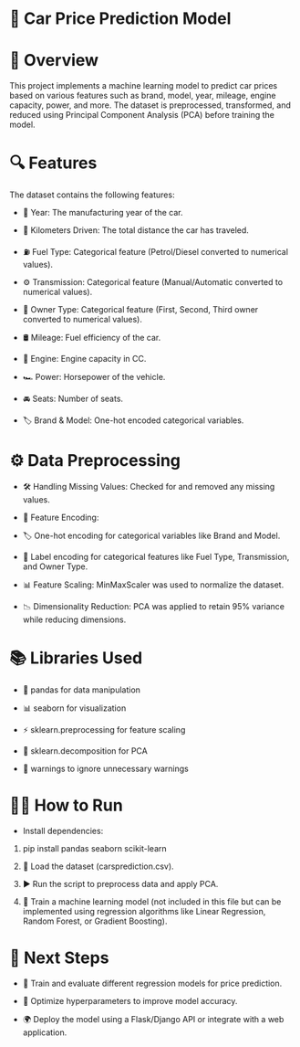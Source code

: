 # 🚗 Car Price Prediction Model  

# 📌 Overview 

This project implements a machine learning model to predict car prices based on various features such as brand, model, year, mileage, engine capacity, power, and more. The dataset is preprocessed, transformed, and reduced using Principal Component Analysis (PCA) before training the model.  

# 🔍 Features  

The dataset contains the following features:  

* 📅 Year: The manufacturing year of the car.

* 📏 Kilometers Driven: The total distance the car has traveled.

* ⛽ Fuel Type: Categorical feature (Petrol/Diesel converted to numerical values).

* ⚙️ Transmission: Categorical feature (Manual/Automatic converted to numerical values).

* 👤 Owner Type: Categorical feature (First, Second, Third owner converted to numerical values).

* 🛢️ Mileage: Fuel efficiency of the car.

* 🔧 Engine: Engine capacity in CC.

* 🏎️ Power: Horsepower of the vehicle.

* 🚘 Seats: Number of seats.

* 🏷️ Brand & Model: One-hot encoded categorical variables.

# ⚙️ Data Preprocessing

* 🛠️ Handling Missing Values: Checked for and removed any missing values.

* 🔄 Feature Encoding:

* 🏷️ One-hot encoding for categorical variables like Brand and Model.

* 🔢 Label encoding for categorical features like Fuel Type, Transmission, and Owner Type.

* 📊 Feature Scaling: MinMaxScaler was used to normalize the dataset.

* 📉 Dimensionality Reduction: PCA was applied to retain 95% variance while reducing dimensions.

# 📚 Libraries Used

* 🐼 pandas for data manipulation

* 📊 seaborn for visualization

* ⚡ sklearn.preprocessing for feature scaling

* 🔽 sklearn.decomposition for PCA

* 🚨 warnings to ignore unnecessary warnings

# 🏃‍♂️ How to Run

* Install dependencies:

1. pip install pandas seaborn scikit-learn

2. 📂 Load the dataset (carsprediction.csv).

3. ▶️ Run the script to preprocess data and apply PCA.

4. 🤖 Train a machine learning model (not included in this file but can be implemented using regression algorithms like Linear Regression, Random Forest, or Gradient Boosting).

# 🚀 Next Steps

* 🎯 Train and evaluate different regression models for price prediction.

* 🔧 Optimize hyperparameters to improve model accuracy.

* 🌍 Deploy the model using a Flask/Django API or integrate with a web application.
